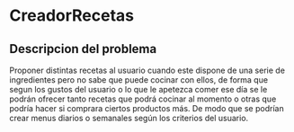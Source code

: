 # CreadorRecetas

## Descripcion del problema

Proponer distintas recetas al usuario cuando este dispone de una serie de ingredientes pero no sabe que puede cocinar con ellos, de forma que segun los gustos del usuario o lo que le apetezca comer ese día se le podrán ofrecer tanto recetas que podrá cocinar al momento o otras que podría hacer si comprara ciertos productos más.
De modo que se podrían crear menus diarios o semanales según los criterios del usuario.

